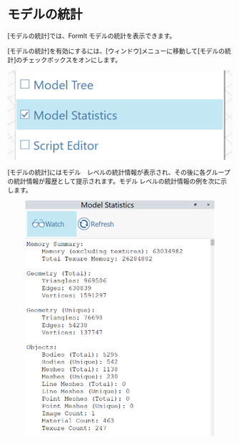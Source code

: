 # モデルの統計

[モデルの統計]では、FormIt モデルの統計を表示できます。

[モデルの統計]を有効にするには、[ウィンドウ]メニューに移動して[モデルの統計]のチェックボックスをオンにします。

![](../.gitbook/assets/ModelStatisticsMenu.png)

[モデルの統計]にはモデル　レベルの統計情報が表示され、その後に各グループの統計情報が履歴として提示されます。モデル レベルの統計情報の例を次に示します。

<figure><img src="../.gitbook/assets/ModelStatisticsSmall (1).png" alt=""><figcaption></figcaption></figure>
